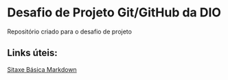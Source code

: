 # Desafio de Projeto Git/GitHub da DIO
Repositório criado para o desafio de projeto

## Links úteis:
[Sitaxe Básica Markdown](https://www.markdownguide.org/basic-syntax/)
